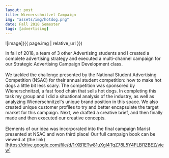 ```yaml
---
layout: post
title: Wienerschnitzel Campaign
img: "assets/img/hotdog.png"
date: Fall 2018 Semester
tags: [advertising]
---
```


![image]({{ page.img | relative_url }})


In fall of 2018, a team of 3 other Advertising students and I created a complete advertising strategy and executed a multi-channel campaign for our Strategic Advertising Campaign Development class. </br> </br> We tackled the challenge presented by the National Student Advertising Competition (NSAC) for their annual student competition: how to make hot dogs a little bit less scary. The competition was sponsored by Wienerschnitzel, a fast food chain that sells hot dogs. In completing this task my group and I did a situational analysis of the industry, as well as analyzing Wienerschnitzel's unique brand position in this space. We also created unique customer profiles to try and better encapsulate the target market for this campaign. Next, we drafted a creative brief, and then finally made and then executed our creative concepts. </br> </br> Elements of our idea was incorporated into the final campaign Marist presented at NSAC and won third place! Our full campaign book can be viewed at (the link)[https://drive.google.com/file/d/1rXB1ETw81uXgI4TqZ78L5Y4FLBl1ZBEZ/view]
